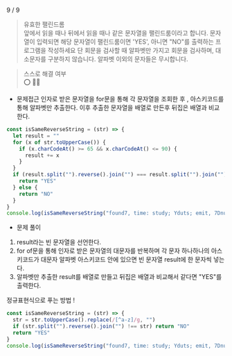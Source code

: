 9 / 9

> 유효한 팰린드롬 <br />
> 앞에서 읽을 때나 뒤에서 읽을 때나 같은 문자열을 팰린드룸이라고 합니다. 문자열이 입력되면 해당 문자열이 팰린드룸이면 'YES', 아니면 "NO"를 출력하는 프로그램을 작성하세요
> 단 회문을 검사할 때 알파벳만 가지고 회문을 검사하며, 대소문자를 구분하지 않습니다. 알파벳 이외의 문자들은 무시합니다.

> 스스로 해결 여부 <br />
> ⭕️ 👏🏻

- 문제접근
  인자로 받은 문자열을 for문을 통해 각 문자열을 조회한 후 , 아스키코드를 통해 알파벳만 추출한다. 이후 추출한 문자열을 배열로 만든후 뒤집은 배열과 비교한다.

```javascript
const isSameReverseString = (str) => {
  let result = ""
  for (x of str.toUpperCase()) {
    if (x.charCodeAt() >= 65 && x.charCodeAt() <= 90) {
      result += x
    }
  }
  if (result.split("").reverse().join("") === result.split("").join("")) {
    return "YES"
  } else {
    return "NO"
  }
}
console.log(isSameReverseString("found7, time: study; Yduts; emit, 7Dnuof"))
```

- 문제 풀이

1. result라는 빈 문자열을 선언한다.
2. for of문을 통해 인자로 받은 문자열의 대문자를 반복하며 각 문자 하나하나의 아스키코드가 대문자 알파벳 아스키코드 안에 있으면 빈 문자열 result에 한 문자씩 넣는다.
3. 알파벳만 추출한 result를 배열로 만들고 뒤집은 배열과 비교해서 같다면 "YES"를 출력한다.

정규표현식으로 푸는 방법 !

```javascript
const isSameReverseString = (str) => {
  str = str.toUpperCase().replace(/[^a-z]/g, "")
  if (str.split("").reverse().join("") !== str) return "NO"
  return "YES"
}
console.log(isSameReverseString("found7, time: study; Yduts; emit, 7Dnuof"))
```
